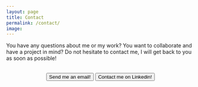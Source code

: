 ```yaml
---
layout: page
title: Contact
permalink: /contact/
image:
---
```


You have any questions about me or my work? You want to collaborate and have a
project in mind? Do not hesitate to contact me, I will get back to you as soon
as possible!

<!-- Version of the form to send basic email -->
<div style="text-align: center">
	<br />
	<button
		class="button button--small"
		onclick="location.href='mailto:{{site.data.settings.contact.email}}';"
		type="button"
	>
		Send me an email!
	</button>
    <button class="button button--small" onclick="location.href='https://www.linkedin.com/in/etiennecollin/';" type="button">Contact me on Linkedin!</button>
</div>

<!-- Version of the form to send complete email but formatting of email content broken -->
<!-- <div class="form-box">
	<div class="contact-head">
		{% if site.data.settings.contact.description %}
		<p class="contact-description">
			{{site.data.settings.contact.description}}
		</p>
		{% endif %}
	</div>
	<form
		class="form"
		action="{% if site.data.settings.contact.email %}mailto:{{site.data.settings.contact.email}}{% else %}#{% endif %}"
		method="GET"
		enctype="text/plain"
	>
		<div class="form__group">
			<label class="form__label screen-reader-text" for="form-name">
				Your Name
			</label>
			<input
				class="form__input"
				id="form-name"
				type="text"
				name="name"
				placeholder="Name"
				required
			/>
		</div>
		<div class="form__group">
			<label class="form__label screen-reader-text" for="form-subject">
				Your Subject
			</label>
			<input
				class="form__input"
				id="form-subject"
				type="text"
				name="subject"
				placeholder="Subject"
				required
			/>
		</div>
		<div class="form__group">
			<label class="form__label screen-reader-text" for="form-body">
				Your Message
			</label>
			<textarea
				class="form__input"
				id="form-body"
				name="body"
				rows="10"
				placeholder="Message"
				required
			></textarea>
		</div>
		<div class="form__group">
			<button class="button button--primary" type="submit" value="Send">
				Send Message
			</button>
		</div>
	</form>
</div> -->

<!-- Version of the form to use with FormSpree -->
<!-- <div class="form-box">
	<div class="contact-head">
	  {% if site.data.settings.contact.description %}
		<p class="contact-description">{{site.data.settings.contact.description}}</p>
	  {% endif %}
	</div>
	<form class="form" action="{% if site.data.settings.contact.email %}https://formspree.io/f/{{site.data.settings.contact.email}}{% else %}#{% endif %}" method="POST">
	  <div class="form__group">
		<label class="form__label screen-reader-text" for="form-name">Your Name</label>
		<input class="form__input" id="form-name" type="text" name="name" placeholder="Name" required>
	  </div>
	  <div class="form__group">
		<label class="form__label screen-reader-text" for="form-email">Your Email</label>
		<input class="form__input" id="form-email" type="email" name="_replyto" placeholder="Email" required>
	  </div>
	  <div class="form__group">
		<label class="form__label screen-reader-text" for="form-text">Your Message</label>
		<textarea class="form__input" id="form-text" name="text" rows="10" placeholder="Message" required></textarea>
	  </div>
	  <div class="form__group">
		<button class="button button--primary" type="submit">Send Message</button>
	  </div>
	</form>
  </div> -->
